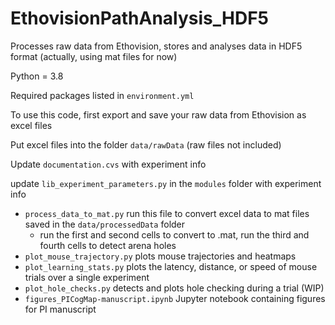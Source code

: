 # EthovisionPathAnalysis_HDF5
Processes raw data from Ethovision, stores and analyses data in HDF5 format (actually, using mat files for now)

Python = 3.8

Required packages listed in `environment.yml`

To use this code, first export and save your raw data from Ethovision as excel files

Put excel files into the folder `data/rawData` (raw files not included)

Update `documentation.cvs` with experiment info

update `lib_experiment_parameters.py` in the `modules` folder with experiment info

- `process_data_to_mat.py`	run this file to convert excel data to mat files saved in the `data/processedData` folder
  - run the first and second cells to convert to .mat, run the third and fourth cells to detect arena holes
- `plot_mouse_trajectory.py`	plots mouse trajectories and heatmaps
- `plot_learning_stats.py`	plots the latency, distance, or speed of mouse trials over a single experiment
- `plot_hole_checks.py`	detects and plots hole checking during a trial (WIP)
- `figures_PICogMap-manuscript.ipynb`	Jupyter notebook containing figures for PI manuscript